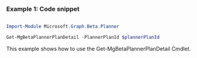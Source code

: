 ### Example 1: Code snippet

```powershell

Import-Module Microsoft.Graph.Beta.Planner

Get-MgBetaPlannerPlanDetail -PlannerPlanId $plannerPlanId

```
This example shows how to use the Get-MgBetaPlannerPlanDetail Cmdlet.

